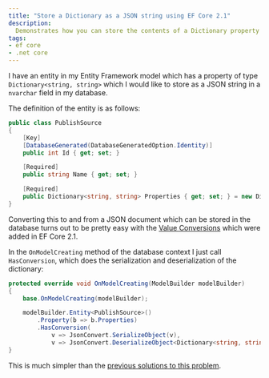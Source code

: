 ```yaml
---
title: "Store a Dictionary as a JSON string using EF Core 2.1"
description:
  Demonstrates how you can store the contents of a Dictionary property as a JSON document in your database when using EF Core 2.1
tags:
- ef core
- .net core
---
```


I have an entity in my Entity Framework model which has a property of type `Dictionary<string, string>` which I would like to store as a JSON string in a `nvarchar` field in my database.

The definition of the entity is as follows:

```csharp
public class PublishSource
{
    [Key]
    [DatabaseGenerated(DatabaseGeneratedOption.Identity)]
    public int Id { get; set; }

    [Required]
    public string Name { get; set; }

    [Required]
    public Dictionary<string, string> Properties { get; set; } = new Dictionary<string, string>();
}
```

Converting this to and from a JSON document which can be stored in the database turns out to be pretty easy with the [Value Conversions](https://docs.microsoft.com/en-us/ef/core/modeling/value-conversions) which were added in EF Core 2.1.

In the `OnModelCreating` method of the database context I just call `HasConversion`, which does the serialization and deserialization of the dictionary:

```csharp
protected override void OnModelCreating(ModelBuilder modelBuilder)
{
    base.OnModelCreating(modelBuilder);

    modelBuilder.Entity<PublishSource>()
        .Property(b => b.Properties)
        .HasConversion(
            v => JsonConvert.SerializeObject(v),
            v => JsonConvert.DeserializeObject<Dictionary<string, string>>(v));
}
```

This is much simpler than the [previous solutions to this problem](https://www.codeproject.com/Articles/1166099/Entity-Framework-Storing-complex-properties-as-JSO).
